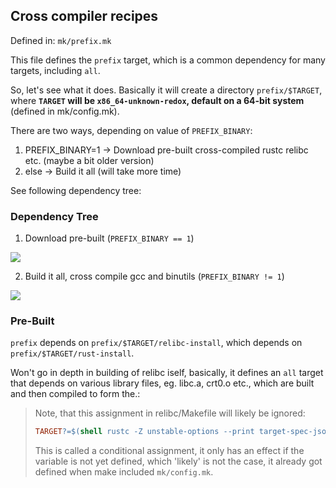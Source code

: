 ## Cross compiler recipes

Defined in: `mk/prefix.mk`

This file defines the `prefix` target, which is a common dependency for many targets, including `all`.

So, let's see what it does. Basically it will create a directory `prefix/$TARGET`,
where **`TARGET` will be `x86_64-unknown-redox`, default on a 64-bit system** (defined in mk/config.mk).

There are two ways, depending on value of `PREFIX_BINARY`:

1. PREFIX_BINARY=1 -> Download pre-built cross-compiled rustc relibc etc. (maybe a bit older version)
2. else -> Build it all (will take more time)

See following dependency tree:

### Dependency Tree

1. Download pre-built (`PREFIX_BINARY == 1`)

![](./deptree-prefix.png)

2. Build it all, cross compile gcc and binutils (`PREFIX_BINARY != 1`)

![](./deptree-prefix-build.png)

### Pre-Built

`prefix` depends on `prefix/$TARGET/relibc-install`, which depends on `prefix/$TARGET/rust-install`.

Won't go in depth in building of relibc iself, basically, it defines an `all` target that depends on various library files, eg. libc.a, crt0.o etc., which are built and then compiled to form the.:

> Note, that this assignment in relibc/Makefile will likely be ignored:
>
> ```makefile
> TARGET?=$(shell rustc -Z unstable-options --print target-spec-json | grep llvm-target | cut -d '"' -f4)
> ```
>
> This is called a conditional assignment, it only has an effect if the variable is not yet defined, which 'likely' is not the case, it already got defined when make included `mk/config.mk`.
